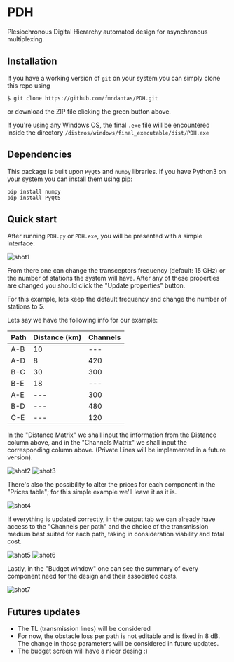 # PDH

Plesiochronous Digital Hierarchy automated design for asynchronous multiplexing.

## Installation

If you have a working version of `git` on your system you can simply clone this repo using

    $ git clone https://github.com/fmndantas/PDH.git

or download the ZIP file clicking the green button above.

If you're using any Windows OS, the final `.exe` file will be encountered inside the directory
```/distros/windows/final_executable/dist/PDH.exe```

## Dependencies

This package is built upon `PyQt5` and `numpy` libraries.
If you have Python3 on your system you can install them using pip:
```
pip install numpy
pip install PyQt5
```

## Quick start

After running `PDH.py` or `PDH.exe`, you will be presented
with a simple interface:

![shot1](https://github.com/fmndantas/PDH/blob/master/screenshots/shot1.png?raw=True "Title")

From there one can change the transceptors frequency (default: 15 GHz)
or the number of stations the system will have.
After any of these properties are changed you should click the
"Update properties" button.

For this example, lets keep the default frequency and change
the number of stations to 5.

Lets say we have the following info for our example:

| Path | Distance (km) | Channels |
|------|---------------|----------|
| A-B  | 10            | ---      |
| A-D  | 8             | 420      |
| B-C  | 30            | 300      |
| B-E  | 18            | ---      |
| A-E  | ---           | 300      |
| B-D  | ---           | 480      |
| C-E  | ---           | 120      |

In the "Distance Matrix" we shall input the information
from the Distance column above, and in the "Channels Matrix"
we shall input the corresponding column above. (Private Lines will
be implemented in a future version).

![shot2](https://github.com/fmndantas/PDH/blob/master/screenshots/shot2.png?raw=True "Title")
![shot3](https://github.com/fmndantas/PDH/blob/master/screenshots/shot3.png?raw=True "Title")

There's also the possibility to alter the prices for each
component in the "Prices table"; for this simple example we'll
leave it as it is.

![shot4](https://github.com/fmndantas/PDH/blob/master/screenshots/shot4.png?raw=True "Title")

If everything is updated correctly, in the output tab we
can already have access to the "Channels per path" and
the choice of the transmission medium best suited for each path,
taking in consideration viability and total cost.

![shot5](https://github.com/fmndantas/PDH/blob/master/screenshots/shot5.png?raw=True "Title")
![shot6](https://github.com/fmndantas/PDH/blob/master/screenshots/shot6.png?raw=True "Title")

Lastly, in the "Budget window" one can see the summary of every
component need for the design and their associated costs.

![shot7](https://github.com/fmndantas/PDH/blob/master/screenshots/shot7.png?raw=True "Title")

## Futures updates

* The TL (transmission lines) will be considered
* For now, the obstacle loss per path is not editable and is fixed in 8 dB. The change in those parameters will be considered in future updates.
* The budget screen will have a nicer        desing :)